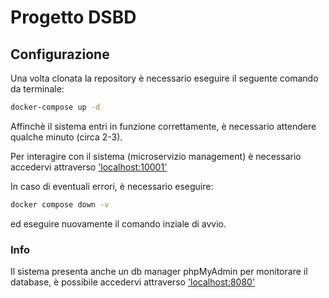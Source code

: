 # Progetto DSBD

## Configurazione
Una volta clonata la repository è necessario eseguire il seguente comando da terminale:

```bash
docker-compose up -d
```

Affinchè il sistema entri in funzione correttamente, è necessario attendere qualche minuto (circa 2-3).

Per interagire con il sistema (microservizio management) è necessario accedervi attraverso <a href="http://localhost:10001" target="_blank">'localhost:10001'</a>

In caso di eventuali errori, è necessario eseguire:

```bash
docker compose down -v
```
ed eseguire nuovamente il comando inziale di avvio.

### Info
Il sistema presenta anche un db manager phpMyAdmin per monitorare il database, è possibile accedervi attraverso <a href="http://localhost:8081" target="_blank">'localhost:8080'</a>
